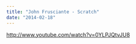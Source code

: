 ```yaml
---
title: "John Frusciante - Scratch"
date: "2014-02-18"
---
```


http://www.youtube.com/watch?v=0YLPJQtvJU8
